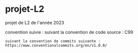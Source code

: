 # projet-L2
projet de L2 de l'année 2023

convention suivie :
    suivant la convention de code source : C99
    
    suivant la convention de commits suivante :
    https://www.conventionalcommits.org/en/v1.0.0/
